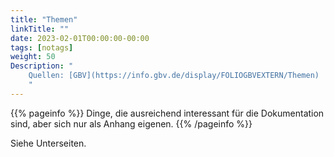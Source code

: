 ```yaml
---
title: "Themen"
linkTitle: ""
date: 2023-02-01T00:00:00-00:00
tags: [notags]
weight: 50
Description: "
    Quellen: [GBV](https://info.gbv.de/display/FOLIOGBVEXTERN/Themen)
    "
---
```


{{% pageinfo %}}
Dinge, die ausreichend interessant für die Dokumentation sind, aber sich nur als Anhang eigenen.
{{% /pageinfo %}}

Siehe Unterseiten.
